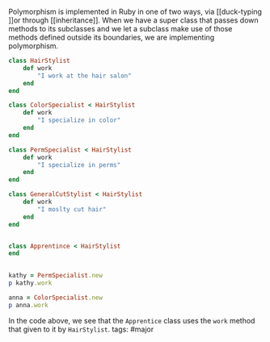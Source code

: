 Polymorphism is implemented in Ruby in one of two ways, via [[duck-typing ]]or through [[inheritance]]. When we have a super class that passes down methods to its subclasses and we let a subclass make use of those methods defined outside its boundaries, we are implementing polymorphism. 


```ruby
class HairStylist
	def work
		"I work at the hair salon"
	end
end

class ColorSpecialist < HairStylist
	def work
		"I specialize in color"
	end
end

class PermSpecialist < HairStylist
	def work
		"I specialize in perms"
	end
end

class GeneralCutStylist < HairStylist
	def work
		"I moslty cut hair"
	end
end


class Apprentince < HairStylist
end

  
kathy = PermSpecialist.new
p kathy.work

anna = ColorSpecialist.new
p anna.work
```
In the code above, we see that the `Apprentice` class uses the `work` method that given to it by `HairStylist`. 
tags: #major 